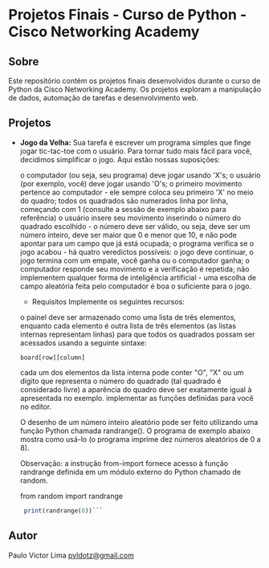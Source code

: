# Projetos Finais - Curso de Python - Cisco Networking Academy

## Sobre
Este repositório contém os projetos finais desenvolvidos durante o curso de Python da Cisco Networking Academy. Os projetos exploram a manipulação de dados, automação de tarefas e desenvolvimento web.

## Projetos
* **Jogo da Velha:**
   Sua tarefa é escrever um programa simples que finge jogar tic-tac-toe com o usuário. Para tornar tudo mais fácil para você, decidimos simplificar o jogo. Aqui estão nossas suposições:
   
   o computador (ou seja, seu programa) deve jogar usando 'X's;
   o usuário (por exemplo, você) deve jogar usando 'O's;
   o primeiro movimento pertence ao computador - ele sempre coloca seu primeiro 'X' no meio do quadro;
   todos os quadrados são numerados linha por linha, começando com 1 (consulte a sessão de exemplo abaixo para referência)
   o usuário insere seu movimento inserindo o número do quadrado escolhido - o número deve ser válido, ou seja, deve ser um número inteiro, deve ser maior que 0 e menor que 10, e não pode apontar para um campo que já está ocupada;
   o programa verifica se o jogo acabou - há quatro veredictos possíveis: o jogo deve continuar, o jogo termina com um empate, você ganha ou o computador ganha;
   o computador responde seu movimento e a verificação é repetida;
   não implementem qualquer forma de inteligência artificial - uma escolha de campo aleatória feita pelo computador é boa o suficiente para o jogo.
  
  * Requisitos
   Implemente os seguintes recursos:
   
   o painel deve ser armazenado como uma lista de três elementos, enquanto cada elemento é outra lista de três elementos (as listas internas representam linhas) para que todos os quadrados possam ser acessados usando a seguinte sintaxe:
   
   ````board[row][column]````
                     
   cada um dos elementos da lista interna pode conter "O", "X" ou um dígito que representa o número do quadrado (tal quadrado é considerado livre)
   a aparência do quadro deve ser exatamente igual à apresentada no exemplo.
   implementar as funções definidas para você no editor.
   
   O desenho de um número inteiro aleatório pode ser feito utilizando uma função Python chamada randrange(). O programa de exemplo abaixo mostra como usá-lo (o programa imprime dez números aleatórios de 0 a 8).
   
   Observação: a instrução from-import fornece acesso à função randrange definida em um módulo externo do Python chamado de random.
   
   from random import randrange
    
   ```for i in range(10):
    print(randrange(8))```

## Autor
Paulo Victor Lima
pvldotz@gmail.com
